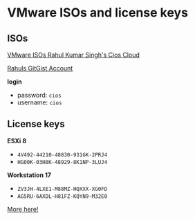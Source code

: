 
# VMware ISOs and license keys

## ISOs 

[VMware ISOs Rahul Kumar Singh's Cios Cloud](https://cios.dhitechnical.com/VMware/)

[Rahuls GitGist Account](https://gist.github.com/iamrahulks)

**login**
- password: `cios`
- username: `cios`

## License keys

**ESXi 8**
- `4V492-44210-48830-931GK-2PRJ4`
- `HG00K-03H8K-48929-8K1NP-3LUJ4`

**Workstation 17**
- `ZV3JH-4LXE1-M88MZ-HQXXX-XG0FD`
- `AG5RU-6AXDL-H81FZ-KQYN9-M32E0`

[More here!](https://gist.github.com/ayebrian/646775424393c9a35fb8257f44df1c8b)
